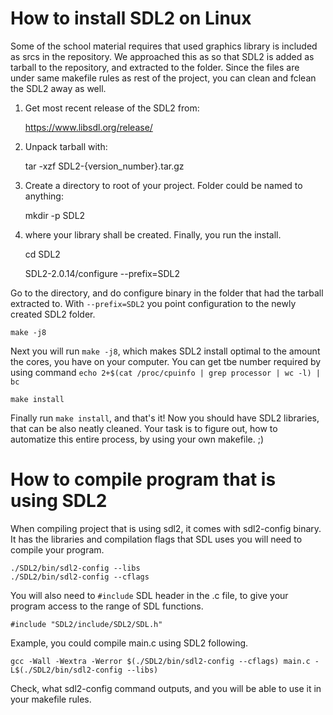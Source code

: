 # How to install SDL2 on Linux
Some of the school material requires that used graphics library is included as srcs in the repository. We approached this as so that SDL2 is added as tarball to the repository, and extracted to the folder. Since the files are under same makefile rules as rest of the project, you can clean and fclean the SDL2 away as well.

1. Get most recent release of the SDL2 from:

	https://www.libsdl.org/release/

2. Unpack tarball with:

	tar -xzf SDL2-{version_number}.tar.gz

3. Create a directory to root of your project. Folder could be named to anything:

	mkdir -p SDL2

4.  where your library shall be created.  Finally, you run the install.

	cd SDL2

	SDL2-2.0.14/configure --prefix=SDL2

Go to the directory, and do configure binary in the folder that had the tarball extracted to. With `--prefix=SDL2` you point configuration to the newly created SDL2 folder.

	make -j8

Next you will run `make -j8`, which makes SDL2 install optimal to the amount the cores, you have on your computer. You can get tbe number required by using command `echo 2+$(cat /proc/cpuinfo | grep processor | wc -l) | bc`

	make install

Finally run `make install`, and that's it! Now you should have SDL2 libraries, that can be also neatly cleaned. Your task is to figure out, how to automatize this entire process, by using your own makefile. ;)


# How to compile program that is using SDL2

When compiling project that is using sdl2, it comes with sdl2-config binary. It has the libraries and compilation flags that SDL uses you will need to compile your program.

	./SDL2/bin/sdl2-config --libs
	./SDL2/bin/sdl2-config --cflags

You will also need to `#include` SDL header in the .c file, to give your program access to the range of SDL functions.

	#include "SDL2/include/SDL2/SDL.h"

Example, you could compile main.c using SDL2 following.

	gcc -Wall -Wextra -Werror $(./SDL2/bin/sdl2-config --cflags) main.c -L$(./SDL2/bin/sdl2-config --libs)

Check, what sdl2-config command outputs, and you will be able to use it in your makefile rules.
